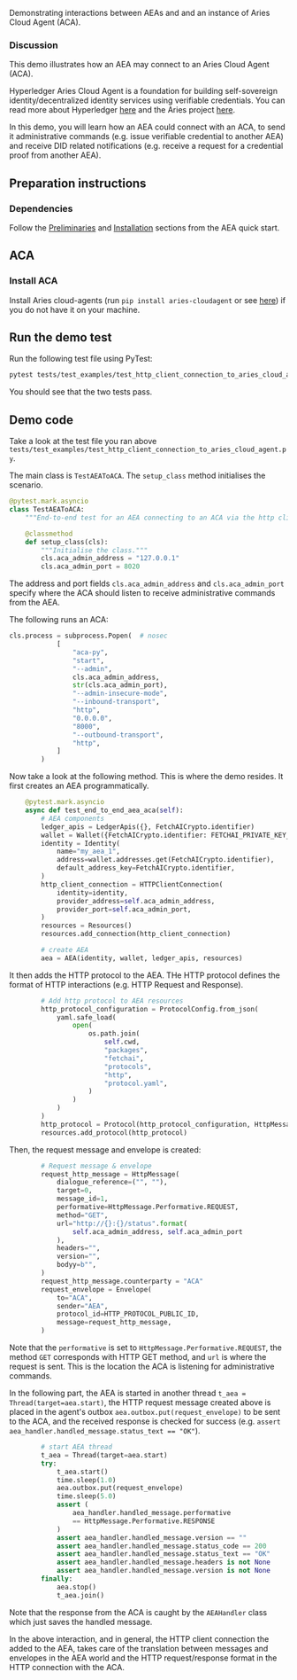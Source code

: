 Demonstrating interactions between AEAs and and an instance of Aries Cloud Agent (ACA).

### Discussion

This demo illustrates how an AEA may connect to an Aries Cloud Agent (ACA). 

Hyperledger Aries Cloud Agent is a foundation for building self-sovereign identity/decentralized identity services using verifiable credentials. You can read more about Hyperledger <a href="https://www.hyperledger.org" target=_blank>here</a> and the Aries project <a href="https://github.com/hyperledger/aries-cloudagent-python" target=_blank>here</a>.

In this demo, you will learn how an AEA could connect with an ACA, to send it administrative commands (e.g. issue verifiable credential to another AEA) and receive DID related notifications (e.g. receive a request for a credential proof from another AEA). 

## Preparation instructions

### Dependencies

Follow the <a href="../quickstart/#preliminaries">Preliminaries</a> and <a href="../quickstart/#installation">Installation</a> sections from the AEA quick start.

## ACA

### Install ACA

Install Aries cloud-agents (run `pip install aries-cloudagent` or see <a href="https://github.com/hyperledger/aries-cloudagent-python#install" target=_blank>here</a>) if you do not have it on your machine.

## Run the demo test

Run the following test file using PyTest:

``` bash
pytest tests/test_examples/test_http_client_connection_to_aries_cloud_agent.py
```

You should see that the two tests pass.

## Demo code

Take a look at the test file you ran above `tests/test_examples/test_http_client_connection_to_aries_cloud_agent.py`. 

The main class is `TestAEAToACA`. The `setup_class` method initialises the scenario. 

``` python
@pytest.mark.asyncio
class TestAEAToACA:
    """End-to-end test for an AEA connecting to an ACA via the http client connection."""

    @classmethod
    def setup_class(cls):
        """Initialise the class."""
        cls.aca_admin_address = "127.0.0.1"
        cls.aca_admin_port = 8020
```

The address and port fields `cls.aca_admin_address` and `cls.aca_admin_port` specify where the ACA should listen to receive administrative commands from the AEA.

The following runs an ACA:

``` python
cls.process = subprocess.Popen(  # nosec
            [
                "aca-py",
                "start",
                "--admin",
                cls.aca_admin_address,
                str(cls.aca_admin_port),
                "--admin-insecure-mode",
                "--inbound-transport",
                "http",
                "0.0.0.0",
                "8000",
                "--outbound-transport",
                "http",
            ]
        )
```

Now take a look at the following method. This is where the demo resides. It first creates an AEA programmatically.

``` python
    @pytest.mark.asyncio
    async def test_end_to_end_aea_aca(self):
        # AEA components
        ledger_apis = LedgerApis({}, FetchAICrypto.identifier)
        wallet = Wallet({FetchAICrypto.identifier: FETCHAI_PRIVATE_KEY_FILE})
        identity = Identity(
            name="my_aea_1",
            address=wallet.addresses.get(FetchAICrypto.identifier),
            default_address_key=FetchAICrypto.identifier,
        )
        http_client_connection = HTTPClientConnection(
            identity=identity,
            provider_address=self.aca_admin_address,
            provider_port=self.aca_admin_port,
        )
        resources = Resources()
        resources.add_connection(http_client_connection)

        # create AEA
        aea = AEA(identity, wallet, ledger_apis, resources)
```

It then adds the HTTP protocol to the AEA. THe HTTP protocol defines the format of HTTP interactions (e.g. HTTP Request and Response). 

``` python
        # Add http protocol to AEA resources
        http_protocol_configuration = ProtocolConfig.from_json(
            yaml.safe_load(
                open(
                    os.path.join(
                        self.cwd,
                        "packages",
                        "fetchai",
                        "protocols",
                        "http",
                        "protocol.yaml",
                    )
                )
            )
        )
        http_protocol = Protocol(http_protocol_configuration, HttpMessage.serializer())
        resources.add_protocol(http_protocol)
```

Then, the request message and envelope is created:

``` python
        # Request message & envelope
        request_http_message = HttpMessage(
            dialogue_reference=("", ""),
            target=0,
            message_id=1,
            performative=HttpMessage.Performative.REQUEST,
            method="GET",
            url="http://{}:{}/status".format(
                self.aca_admin_address, self.aca_admin_port
            ),
            headers="",
            version="",
            bodyy=b"",
        )
        request_http_message.counterparty = "ACA"
        request_envelope = Envelope(
            to="ACA",
            sender="AEA",
            protocol_id=HTTP_PROTOCOL_PUBLIC_ID,
            message=request_http_message,
        )
```

Note that the `performative` is set to `HttpMessage.Performative.REQUEST`, the method `GET` corresponds with HTTP GET method, and `url` is where the request is sent. This is the location the ACA is listening for administrative commands. 

In the following part, the AEA is started in another thread `t_aea = Thread(target=aea.start)`, the HTTP request message created above is placed in the agent's outbox `aea.outbox.put(request_envelope)` to be sent to the ACA, and the received response is checked for success (e.g. `assert aea_handler.handled_message.status_text == "OK"`).

``` python
        # start AEA thread
        t_aea = Thread(target=aea.start)
        try:
            t_aea.start()
            time.sleep(1.0)
            aea.outbox.put(request_envelope)
            time.sleep(5.0)
            assert (
                aea_handler.handled_message.performative
                == HttpMessage.Performative.RESPONSE
            )
            assert aea_handler.handled_message.version == ""
            assert aea_handler.handled_message.status_code == 200
            assert aea_handler.handled_message.status_text == "OK"
            assert aea_handler.handled_message.headers is not None
            assert aea_handler.handled_message.version is not None
        finally:
            aea.stop()
            t_aea.join()
```

Note that the response from the ACA is caught by the `AEAHandler` class which just saves the handled message.

In the above interaction, and in general, the HTTP client connection the added to the AEA, takes care of the translation between messages and envelopes in the AEA world and the HTTP request/response format in the HTTP connection with the ACA.
